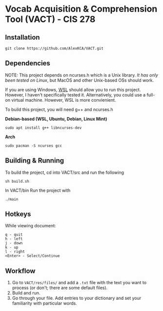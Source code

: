 # Vocab Acquisition & Comprehension Tool (VACT) - CIS 278

## Installation
```
git clone https://github.com/AlexKCA/VACT.git
```

## Dependencies
NOTE: This project depends on ncurses.h which is a Unix library. *It has only been tested on Linux*, but MacOS and other Unix-based OSs should work. 

If you are using Windows, [WSL](https://learn.microsoft.com/en-us/windows/wsl/install) should allow you to run this project. However, I haven't specifically tested it. Alternatively, you could use a full-on virtual machine. However, WSL is more convienient.

To build this project, you will need g++ and ncurses.h


**Debian-based (WSL, Ubuntu, Debian, Linux Mint)**
```
sudo apt install g++ libncurses-dev
```
**Arch**
```
sudo pacman -S ncurses gcc
```

## Building & Running
To build the project, cd into VACT/src and run the following

```sh build.sh```

In VACT/bin Run the project with

```./main```


## Hotkeys
While viewing document:
```
q - quit
h - left
j - down
k - up
l - right
<Enter> - Select/Continue
```

## Workflow
1. Go to ```VACT/res/files/``` and add a ```.txt``` file with the text you want to process (or don't; there are some default files).
2. Build and run.
3. Go through your file. Add entries to your dictionary and set your familiarity with particular words.
